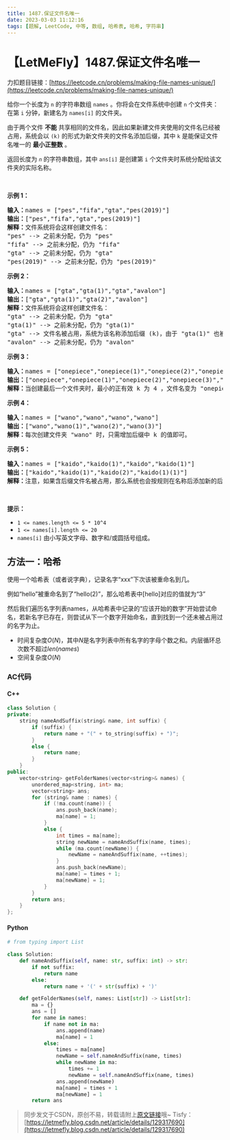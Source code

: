 ```yaml
---
title: 1487.保证文件名唯一
date: 2023-03-03 11:12:16
tags: [题解, LeetCode, 中等, 数组, 哈希表, 哈希, 字符串]
---
```


# 【LetMeFly】1487.保证文件名唯一

力扣题目链接：[https://leetcode.cn/problems/making-file-names-unique/](https://leetcode.cn/problems/making-file-names-unique/)

<p>给你一个长度为 <code>n</code> 的字符串数组 <code>names</code> 。你将会在文件系统中创建 <code>n</code> 个文件夹：在第 <code>i</code> 分钟，新建名为 <code>names[i]</code> 的文件夹。</p>

<p>由于两个文件 <strong>不能</strong> 共享相同的文件名，因此如果新建文件夹使用的文件名已经被占用，系统会以 <code>(k)</code> 的形式为新文件夹的文件名添加后缀，其中 <code>k</code> 是能保证文件名唯一的 <strong>最小正整数</strong> 。</p>

<p>返回长度为<em> <code>n</code></em> 的字符串数组，其中 <code>ans[i]</code> 是创建第 <code>i</code> 个文件夹时系统分配给该文件夹的实际名称。</p>

<p>&nbsp;</p>

<p><strong>示例 1：</strong></p>

<pre><strong>输入：</strong>names = [&quot;pes&quot;,&quot;fifa&quot;,&quot;gta&quot;,&quot;pes(2019)&quot;]
<strong>输出：</strong>[&quot;pes&quot;,&quot;fifa&quot;,&quot;gta&quot;,&quot;pes(2019)&quot;]
<strong>解释：</strong>文件系统将会这样创建文件名：
&quot;pes&quot; --&gt; 之前未分配，仍为 &quot;pes&quot;
&quot;fifa&quot; --&gt; 之前未分配，仍为 &quot;fifa&quot;
&quot;gta&quot; --&gt; 之前未分配，仍为 &quot;gta&quot;
&quot;pes(2019)&quot; --&gt; 之前未分配，仍为 &quot;pes(2019)&quot;
</pre>

<p><strong>示例 2：</strong></p>

<pre><strong>输入：</strong>names = [&quot;gta&quot;,&quot;gta(1)&quot;,&quot;gta&quot;,&quot;avalon&quot;]
<strong>输出：</strong>[&quot;gta&quot;,&quot;gta(1)&quot;,&quot;gta(2)&quot;,&quot;avalon&quot;]
<strong>解释：</strong>文件系统将会这样创建文件名：
&quot;gta&quot; --&gt; 之前未分配，仍为 &quot;gta&quot;
&quot;gta(1)&quot; --&gt; 之前未分配，仍为 &quot;gta(1)&quot;
&quot;gta&quot; --&gt; 文件名被占用，系统为该名称添加后缀 (k)，由于 &quot;gta(1)&quot; 也被占用，所以 k = 2 。实际创建的文件名为 &quot;gta(2)&quot; 。
&quot;avalon&quot; --&gt; 之前未分配，仍为 &quot;avalon&quot;
</pre>

<p><strong>示例 3：</strong></p>

<pre><strong>输入：</strong>names = [&quot;onepiece&quot;,&quot;onepiece(1)&quot;,&quot;onepiece(2)&quot;,&quot;onepiece(3)&quot;,&quot;onepiece&quot;]
<strong>输出：</strong>[&quot;onepiece&quot;,&quot;onepiece(1)&quot;,&quot;onepiece(2)&quot;,&quot;onepiece(3)&quot;,&quot;onepiece(4)&quot;]
<strong>解释：</strong>当创建最后一个文件夹时，最小的正有效 k 为 4 ，文件名变为 &quot;onepiece(4)&quot;。
</pre>

<p><strong>示例 4：</strong></p>

<pre><strong>输入：</strong>names = [&quot;wano&quot;,&quot;wano&quot;,&quot;wano&quot;,&quot;wano&quot;]
<strong>输出：</strong>[&quot;wano&quot;,&quot;wano(1)&quot;,&quot;wano(2)&quot;,&quot;wano(3)&quot;]
<strong>解释：</strong>每次创建文件夹 &quot;wano&quot; 时，只需增加后缀中 k 的值即可。</pre>

<p><strong>示例 5：</strong></p>

<pre><strong>输入：</strong>names = [&quot;kaido&quot;,&quot;kaido(1)&quot;,&quot;kaido&quot;,&quot;kaido(1)&quot;]
<strong>输出：</strong>[&quot;kaido&quot;,&quot;kaido(1)&quot;,&quot;kaido(2)&quot;,&quot;kaido(1)(1)&quot;]
<strong>解释：</strong>注意，如果含后缀文件名被占用，那么系统也会按规则在名称后添加新的后缀 (k) 。
</pre>

<p>&nbsp;</p>

<p><strong>提示：</strong></p>

<ul>
	<li><code>1 &lt;= names.length &lt;= 5 * 10^4</code></li>
	<li><code>1 &lt;= names[i].length &lt;= 20</code></li>
	<li><code>names[i]</code> 由小写英文字母、数字和/或圆括号组成。</li>
</ul>


    
## 方法一：哈希

使用一个哈希表（或者说字典），记录名字“xxx”下次该被重命名到几。

例如“hello”被重命名到了“hello(2)”，那么哈希表中[hello]对应的值就为“3”

然后我们遍历名字列表names，从哈希表中记录的“应该开始的数字”开始尝试命名，若新名字已存在，则尝试从下一个数字开始命名，直到找到一个还未被占用过的名字为止。

+ 时间复杂度$O(N)$，其中$N$是名字列表中所有名字的字母个数之和。内层循环总次数不超过$len(names)$
+ 空间复杂度$O(N)$

### AC代码

#### C++

```cpp
class Solution {
private:
    string nameAndSuffix(string& name, int suffix) {
        if (suffix) {
            return name + "(" + to_string(suffix) + ")";
        }
        else {
            return name;
        }
    }
public:
    vector<string> getFolderNames(vector<string>& names) {
        unordered_map<string, int> ma;
        vector<string> ans;
        for (string& name : names) {
            if (!ma.count(name)) {
                ans.push_back(name);
                ma[name] = 1;
            }
            else {
                int times = ma[name];
                string newName = nameAndSuffix(name, times);
                while (ma.count(newName)) {
                    newName = nameAndSuffix(name, ++times);
                }
                ans.push_back(newName);
                ma[name] = times + 1;
                ma[newName] = 1;
            }
        }
        return ans;
    }
};
```

#### Python

```python
# from typing import List

class Solution:
    def nameAndSuffix(self, name: str, suffix: int) -> str:
        if not suffix:
            return name
        else:
            return name + '(' + str(suffix) + ')'

    def getFolderNames(self, names: List[str]) -> List[str]:
        ma = {}
        ans = []
        for name in names:
            if name not in ma:
                ans.append(name)
                ma[name] = 1
            else:
                times = ma[name]
                newName = self.nameAndSuffix(name, times)
                while newName in ma:
                    times += 1
                    newName = self.nameAndSuffix(name, times)
                ans.append(newName)
                ma[name] = times + 1
                ma[newName] = 1
        return ans
```

> 同步发文于CSDN，原创不易，转载请附上[原文链接](https://leetcode.letmefly.xyz/2023/03/03/LeetCode%201487.%E4%BF%9D%E8%AF%81%E6%96%87%E4%BB%B6%E5%90%8D%E5%94%AF%E4%B8%80/)哦~
> Tisfy：[https://letmefly.blog.csdn.net/article/details/129317690](https://letmefly.blog.csdn.net/article/details/129317690)
